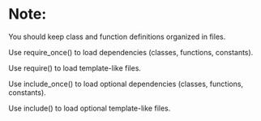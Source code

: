 # Note:
You should keep class and function definitions organized in files.

Use require_once() to load dependencies (classes, functions, constants).

Use require() to load template-like files.

Use include_once() to load optional dependencies (classes, functions, constants).

Use include() to load optional template-like files.
